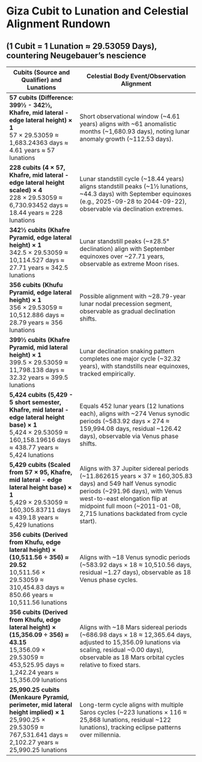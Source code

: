 # Giza Cubit to Lunation and Celestial Alignment Rundown

## (1 Cubit = 1 Lunation ≈ 29.53059 Days), countering Neugebauer’s nescience


| **Cubits (Source and Qualifier) and Lunations** | **Celestial Body Event/Observation Alignment** |
|-----------------------------------------------|-----------------------------------------------|
| **57 cubits (Difference: 399½ - 342½, Khafre, mid lateral - edge lateral height) × 1**<br>57 × 29.53059 ≈ 1,683.24363 days ≈ 4.61 years ≈ 57 lunations | Short observational window (~4.61 years) aligns with ~61 anomalistic months (~1,680.93 days), noting lunar anomaly growth (~112.53 days). |
| **228 cubits (4 × 57, Khafre, mid lateral - edge lateral height scaled) × 4**<br>228 × 29.53059 ≈ 6,730.93452 days ≈ 18.44 years ≈ 228 lunations | Lunar standstill cycle (~18.44 years) aligns standstill peaks (~1½ lunations, ~44.3 days) with September equinoxes (e.g., 2025-09-28 to 2044-09-22), observable via declination extremes. |
| **342½ cubits (Khafre Pyramid, edge lateral height) × 1**<br>342.5 × 29.53059 ≈ 10,114.527 days ≈ 27.71 years ≈ 342.5 lunations | Lunar standstill peaks (~±28.5° declination) align with September equinoxes over ~27.71 years, observable as extreme Moon rises. |
| **356 cubits (Khufu Pyramid, edge lateral height) × 1**<br>356 × 29.53059 ≈ 10,512.886 days ≈ 28.79 years ≈ 356 lunations | Possible alignment with ~28.79-year lunar nodal precession segment, observable as gradual declination shifts. |
| **399½ cubits (Khafre Pyramid, mid lateral height) × 1**<br>399.5 × 29.53059 ≈ 11,798.138 days ≈ 32.32 years ≈ 399.5 lunations | Lunar declination snaking pattern completes one major cycle (~32.32 years), with standstills near equinoxes, tracked empirically. |
| **5,424 cubits (5,429 - 5 short semester, Khafre, mid lateral - edge lateral height base) × 1**<br>5,424 × 29.53059 ≈ 160,158.19616 days ≈ 438.77 years ≈ 5,424 lunations | Equals 452 lunar years (12 lunations each), aligns with ~274 Venus synodic periods (~583.92 days × 274 ≈ 159,994.08 days, residual ~126.42 days), observable via Venus phase shifts. |
| **5,429 cubits (Scaled from 57 × 95, Khafre, mid lateral - edge lateral height base) × 1**<br>5,429 × 29.53059 ≈ 160,305.83711 days ≈ 439.18 years ≈ 5,429 lunations | Aligns with 37 Jupiter sidereal periods (~11.862615 years × 37 ≈ 160,305.83 days) and 549 half Venus synodic periods (~291.96 days), with Venus west-to-east elongation flip at midpoint full moon (~2011-01-08, 2,715 lunations backdated from cycle start). |
| **356 cubits (Derived from Khufu, edge lateral height) × (10,511.56 ÷ 356) ≈ 29.52**<br>10,511.56 × 29.53059 ≈ 310,454.83 days ≈ 850.66 years ≈ 10,511.56 lunations | Aligns with ~18 Venus synodic periods (~583.92 days × 18 ≈ 10,510.56 days, residual ~1.27 days), observable as 18 Venus phase cycles. |
| **356 cubits (Derived from Khufu, edge lateral height) × (15,356.09 ÷ 356) ≈ 43.15**<br>15,356.09 × 29.53059 ≈ 453,525.95 days ≈ 1,242.24 years ≈ 15,356.09 lunations | Aligns with ~18 Mars sidereal periods (~686.98 days × 18 ≈ 12,365.64 days, adjusted to 15,356.09 lunations via scaling, residual ~0.00 days), observable as 18 Mars orbital cycles relative to fixed stars. |
| **25,990.25 cubits (Menkaure Pyramid, perimeter, mid lateral height implied) × 1**<br>25,990.25 × 29.53059 ≈ 767,531.641 days ≈ 2,102.27 years ≈ 25,990.25 lunations | Long-term cycle aligns with multiple Saros cycles (~223 lunations × 116 ≈ 25,868 lunations, residual ~122 lunations), tracking eclipse patterns over millennia. |
